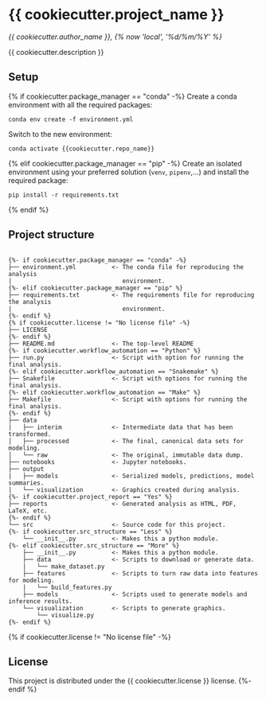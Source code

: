 # {{ cookiecutter.project_name }}

*{{ cookiecutter.author_name }}, {% now 'local', '%d/%m/%Y' %}*

{{ cookiecutter.description }}

## Setup

{% if cookiecutter.package_manager == "conda" -%}
Create a conda environment with all the required packages: 
```
conda env create -f environment.yml
```
Switch to the new environment:
```
conda activate {{cookiecutter.repo_name}}
```
{% elif cookiecutter.package_manager == "pip" -%}
Create an isolated environment using your preferred solution 
(`venv`, `pipenv`,...) and install the required package: 
```
pip install -r requirements.txt
```
{% endif %}

## Project structure
```

{%- if cookiecutter.package_manager == "conda" -%}
├── environment.yml          <- The conda file for reproducing the analysis
|                               environment.
{%- elif cookiecutter.package_manager == "pip" %}
├── requirements.txt         <- The requirements file for reproducing the analysis 
|                               environment.
{%- endif %} 
{% if cookiecutter.license != "No license file" -%}
├── LICENSE
{%- endif %}
├── README.md                <- The top-level README
{%- if cookiecutter.workflow_automation == "Python" %}
├── run.py                   <- Script with option for running the final analysis.
{%- elif cookiecutter.workflow_automation == "Snakemake" %}
├── Snakefile                <- Script with options for running the final analysis.
{%- elif cookiecutter.workflow_automation == "Make" %}
├── Makefile                 <- Script with options for running the final analysis.
{%- endif %}
├── data
|   ├── interim              <- Intermediate data that has been transformed.
│   ├── processed            <- The final, canonical data sets for modeling.
│   └── raw                  <- The original, immutable data dump.
├── notebooks                <- Jupyter notebooks.
├── output             
|   ├── models               <- Serialized models, predictions, model summaries.
|   └── visualization        <- Graphics created during analysis.
{%- if cookiecutter.project_report == "Yes" %}
├── reports                  <- Generated analysis as HTML, PDF, LaTeX, etc.
{%- endif %}
└── src                      <- Source code for this project.
{%- if cookiecutter.src_structure == "Less" %}
    └── __init__.py          <- Makes this a python module.
{%- elif cookiecutter.src_structure == "More" %}
    ├── __init__.py          <- Makes this a python module.
    ├── data                 <- Scripts to download or generate data.
    |   └── make_dataset.py  
    ├── features             <- Scripts to turn raw data into features for modeling.
    |   └── build_features.py  
    ├── models               <- Scripts used to generate models and inference results.
    └── visualization        <- Scripts to generate graphics.
        └── visualize.py
{%- endif %}
```
    
{% if cookiecutter.license != "No license file" -%}
## License

This project is distributed under the  {{ cookiecutter.license }} license.
{%- endif %}